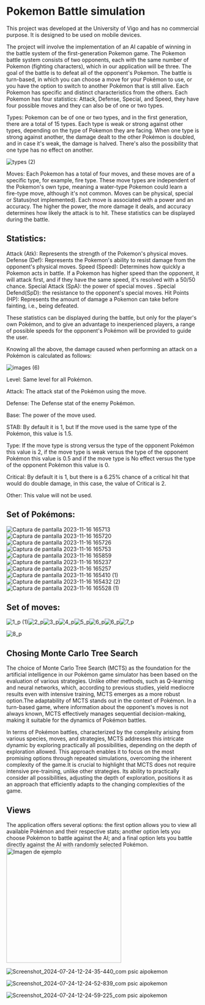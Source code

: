# Pokemon Battle simulation
This project was developed at the University of Vigo and has no commercial purpose. It is designed to be used on mobile devices.

The project will involve the implementation of an AI capable of winning in the battle system of the first-generation Pokemon game. The Pokemon battle system consists of two opponents, each with the same number of Pokemon (fighting characters), which in our application will be three. The goal of the battle is to defeat all of the opponent's Pokemon. The battle is turn-based, in which you can choose a move for your Pokémon to use, or you have the option to switch to another Pokémon that is still alive.
Each Pokemon has specific and distinct characteristics from the others. Each Pokemon has four statistics: Attack, Defense, Special, and Speed, they have four possible moves and they can also be of one or two types.

Types: Pokemon can be of one or two types, and in the first generation, there are a total of 15 types. Each type is weak or strong against other types, depending on the type of Pokemon they are facing. When one type is strong against another, the damage dealt to the other Pokémon is doubled, and in case it's weak, the damage is halved. There's also the possibility that one type has no effect on another.

![types (2)](https://github.com/user-attachments/assets/575c8c68-7553-4f4b-932c-52a3f4e91892)

Moves: Each Pokemon has a total of four moves, and these moves are of a specific type, for example, fire type. These move types are independent of the Pokemon's own type, meaning a water-type Pokemon could learn a fire-type move, although it's not common. Moves can be physical, special or Status(not implemented). Each move is associated with a power and an accuracy. The higher the power, the more damage it deals, and accuracy determines how likely the attack is to hit. These statistics can be displayed during the battle.

## Statistics:

Attack (Atk): Represents the strength of the Pokemon's physical moves.
Defense (Def): Represents the Pokemon's ability to resist damage from the opponent's physical moves.
Speed (Speed): Determines how quickly a Pokemon acts in battle. If a Pokemon has higher speed than the opponent, it will attack first, and if they have the same speed, it's resolved with a 50/50 chance.
Special Attack (SpA): the power of special moves .
Special Defend(SpD): the resistance to the opponent's special moves.
Hit Points (HP): Represents the amount of damage a Pokemon can take before fainting, i.e., being defeated.

These statistics can be displayed during the battle, but only for the player's own Pokémon, and to give an advantage to inexperienced players, a range of possible speeds for the opponent's Pokémon will be provided to guide the user.

Knowing all the above, the damage caused when performing an attack on a Pokémon is calculated as follows:

![images (6)](https://github.com/user-attachments/assets/7cb11842-e7a1-423e-9290-1399b0ef248a)


Level: Same level for all Pokémon.

Attack: The attack stat of the Pokémon using the move.

Defense: The Defense stat of the enemy Pokémon.

Base: The power of the move used.

STAB:  By default it is 1, but If the move used is the same type of the Pokémon, this value is 1.5.

Type: If the move type is strong versus the type of the opponent Pokémon this value is 2, if the move type is weak versus the type of the opponent Pokémon this value is 0.5 and if the move type is No effect versus the type of the opponent Pokémon this value is 0.

Critical: By default it is 1, but there is a 6.25% chance of a critical hit that would do double damage, in this case, the value of Critical is 2.

Other: This value will not be used.

## Set of Pokémons:



![Captura de pantalla 2023-11-16 165713](https://github.com/user-attachments/assets/cdcc546b-1fb1-4212-a947-a25ec64a424d)![Captura de pantalla 2023-11-16 165720](https://github.com/user-attachments/assets/88fb3d11-c508-4f3b-8c77-d15c05abdf86)![Captura de pantalla 2023-11-16 165726](https://github.com/user-attachments/assets/ededbd6a-0a7d-4216-8312-5dc004527f78)![Captura de pantalla 2023-11-16 165753](https://github.com/user-attachments/assets/f23aae42-b99e-44c6-bb62-6741d9a37630)
![Captura de pantalla 2023-11-16 165859](https://github.com/user-attachments/assets/2704c8bf-df53-4d97-af23-693f4657be4f)![Captura de pantalla 2023-11-16 165237](https://github.com/user-attachments/assets/089ad2c6-5ce7-4a42-839a-a51b0a7f6913)![Captura de pantalla 2023-11-16 165257](https://github.com/user-attachments/assets/ecdf2378-7e3e-4605-9a4a-90dd49cacf16)![Captura de pantalla 2023-11-16 165410 (1)](https://github.com/user-attachments/assets/b1a6fb97-22d7-4097-982e-4cc7114a8b79)![Captura de pantalla 2023-11-16 165432 (2)](https://github.com/user-attachments/assets/dd99f05e-2e43-4317-98e3-69d2ed127449)![Captura de pantalla 2023-11-16 165528 (1)](https://github.com/user-attachments/assets/f6409b98-3452-486b-9f08-74d1590aca28)


## Set of moves:




![1_p (1)](https://github.com/user-attachments/assets/a3daa3c1-b25a-4417-868b-102d0adefd47)![2_p](https://github.com/user-attachments/assets/46fa2506-b3d3-4907-acc0-2077813aa8f5)![3_p](https://github.com/user-attachments/assets/f4bad615-a5fe-48ee-b8dc-8dcaa5f788b8)![4_p](https://github.com/user-attachments/assets/4f00256c-9cde-45fe-86c0-830bbdf67870)![5_p](https://github.com/user-attachments/assets/0ab63f0e-e877-4d71-9477-0e10ee58914d)![6_p](https://github.com/user-attachments/assets/fdd884b6-c37f-4d10-bda8-e67f87f1a086)![6_p](https://github.com/user-attachments/assets/286f5e5a-2a2f-45bc-91d0-a7254aa4c4b3)![7_p](https://github.com/user-attachments/assets/9dfaa480-eb37-4c03-961f-cea272f416c7)

![8_p](https://github.com/user-attachments/assets/d990df81-3c4e-4939-8954-270b4fe4c9e1)



## Chosing Monte Carlo Tree Search 

The choice of Monte Carlo Tree Search (MCTS) as the foundation for the artificial intelligence in our Pokémon game simulator has been based on the evaluation of various strategies. Unlike other methods, such as Q-learning and neural networks, which, according to previous studies, yield mediocre results even with intensive training, MCTS emerges as a more robust option.The adaptability of MCTS stands out in the context of Pokémon. In a turn-based game, where information about the opponent's moves is not always known, MCTS effectively manages sequential decision-making, making it suitable for the dynamics of Pokémon battles.

In terms of Pokémon battles, characterized by the complexity arising from various species, moves, and strategies, MCTS addresses this intricate dynamic by exploring practically all possibilities, depending on the depth of exploration allowed. This approach enables it to focus on the most promising options through repeated simulations, overcoming the inherent complexity of the game.It is crucial to highlight that MCTS does not require intensive pre-training, unlike other strategies. Its ability to practically consider all possibilities, adjusting the depth of exploration, positions it as an approach that efficiently adapts to the changing complexities of the game.


## Views
The application offers several options: the first option allows you to view all available Pokémon and their respective stats; another option lets you choose Pokémon to battle against the AI; and a final option lets you battle directly against the AI with randomly selected Pokémon.
<img src="![Uploading Screenshot_2024-07-24-12-24-30-853_com.psic.aipokemon.jpg…]()" alt="Imagen de ejemplo" width="300" />



![Screenshot_2024-07-24-12-24-35-440_com psic aipokemon](https://github.com/user-attachments/assets/4cee5e59-3a77-43c6-ab2f-dbc2e191335a)

![Screenshot_2024-07-24-12-24-52-839_com psic aipokemon](https://github.com/user-attachments/assets/30e77331-096e-4006-a40d-74dc6fb5382d)


![Screenshot_2024-07-24-12-24-59-225_com psic aipokemon](https://github.com/user-attachments/assets/daf198e6-fbc7-4245-9674-e1e3fe0d25c9)
